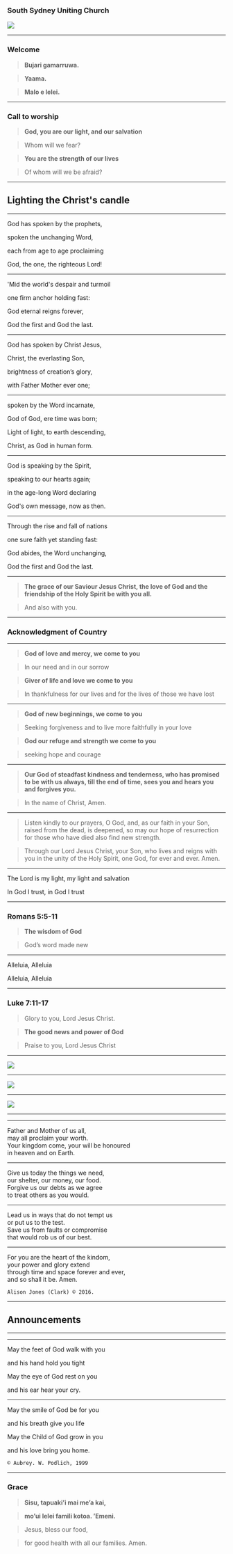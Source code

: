 
### South Sydney Uniting Church

<img class="r-stretch" src="assets/all-souls.png"/>

---

### Welcome

> **Bujari gamarruwa.**

> **Yaama.**

> **Malo e lelei.**


---

### Call to worship

> **God, you are our light, and our salvation**

> Whom will we fear?

> **You are the strength of our lives**

> Of whom will we be afraid?


---

<section data-background-image="assets/candle.jpg">

## Lighting the Christ's candle

---

God has spoken by the prophets,

spoken the unchanging Word,

each from age to age proclaiming

God, the one, the righteous Lord!

---


'Mid the world's despair and turmoil

one firm anchor holding fast:

God eternal reigns forever,

God the first and God the last.

---

God has spoken by Christ Jesus,

Christ, the everlasting Son,

brightness of  creation’s glory,

with Father Mother ever one;

---

spoken by the Word incarnate,

God of God, ere time was born;

Light of light, to earth descending,

Christ, as God in human form.

---

God is speaking by the Spirit,

speaking to our hearts again;

in the age-long Word declaring

God's own message, now as then.

---

Through the rise and fall of nations

one sure faith yet standing fast:

God abides, the Word unchanging,

God the first and God the last.

---

> **The grace of our Saviour Jesus Christ, the love of God and the friendship of the Holy Spirit be with you all.**

> And also with you.

---

### Acknowledgment of Country


---

> **God of love and mercy, we come to you**

> In our need and in our sorrow

> **Giver of life and love we come to you**

> In thankfulness for our lives and for the lives of those we have lost

---

> **God of new beginnings, we come to you**

> Seeking forgiveness and  to live more faithfully in your love

> **God our refuge and strength we come to you**

> seeking hope and courage

---

> **Our God of steadfast kindness and tenderness, who has promised to be with us always, till the end of time, sees you and hears you and forgives you.**

> In the name of Christ, Amen.


---

> Listen kindly to our prayers, O God, and, as our faith in your Son, raised from the dead, is deepened, so may our hope of resurrection for those who have died also find new strength.

> Through our Lord Jesus Christ, your Son, who lives and reigns with you in the unity of the Holy Spirit, one God, for ever and ever. Amen.

---


The Lord is my light, my light and salvation

In God I trust, in God I trust

---

<section data-background-image="assets/reading.png">

### Romans 5:5-11

> **The wisdom of God**

> God’s word made new


---

Alleluia, Alleluia

Alleluia, Alleluia

---

<section data-background-image="assets/reading.png">

### Luke 7:11-17

> Glory to you, Lord Jesus Christ.

> **The good news and power of God**

> Praise to you, Lord Jesus Christ 

---


<img class="r-stretch" src="assets/charlie-brown.jpeg" />

---

<img class="r-stretch" src="assets/flowers.jpg" />

---

<img class="r-stretch" src="assets/garden.jpg" />

---

<section data-background-image="assets/candles-2.jpg">

---


Father and Mother of us all, \
may all proclaim your worth. \
Your kingdom come, your will be honoured \
in heaven and on Earth.

---

Give us today the things we need, \
our shelter, our money, our food. \
Forgive us our debts as we agree \
to treat others as you would.

---

Lead us in ways that do not tempt us \
or put us to the test. \
Save us from faults or compromise \
that would rob us of our best.

---

For you are the heart of the kindom, \
your power and glory extend \
through time and space forever and ever, \
and so shall it be. Amen.

`Alison Jones (Clark) © 2016.`


---

## Announcements

---


---

May the feet of God walk with you

and his hand hold you tight

May the eye of God rest on you

and his ear hear your cry.

---

May the smile of God be for you

and his breath give you life

May the Child of God grow in you

and his love bring you home.

`© Aubrey. W. Podlich, 1999`

---

### Grace

> **Sisu, tapuaki’i mai me’a kai,**

> **mo’ui lelei famili kotoa. ’Emeni.**

> Jesus, bless our food, 

> for good health with all our families. Amen.

